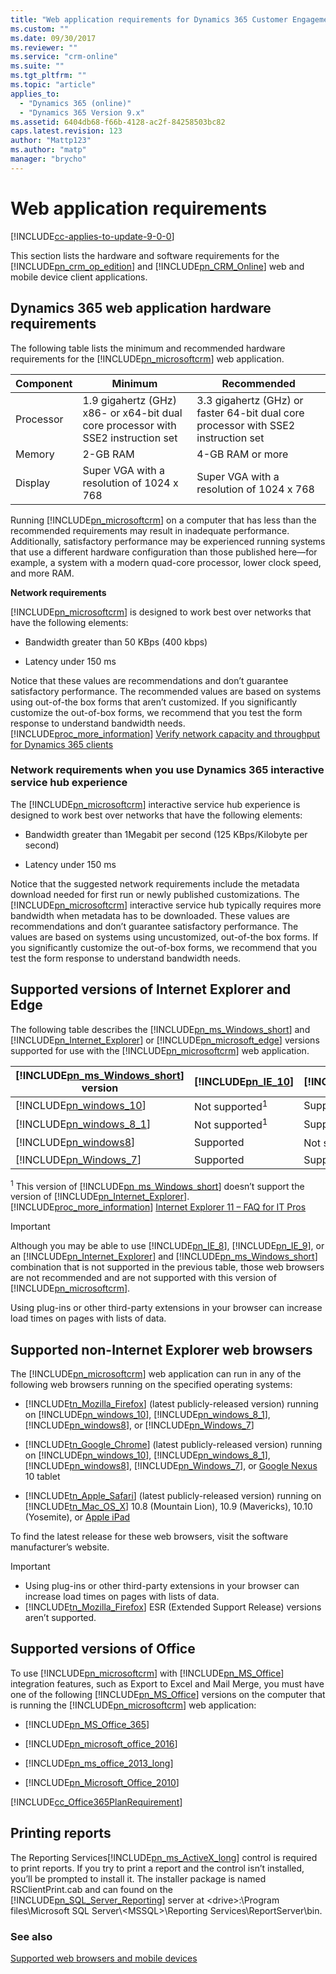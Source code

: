 ```yaml
---
title: "Web application requirements for Dynamics 365 Customer Engagement | MicrosoftDocs"
ms.custom: ""
ms.date: 09/30/2017
ms.reviewer: ""
ms.service: "crm-online"
ms.suite: ""
ms.tgt_pltfrm: ""
ms.topic: "article"
applies_to: 
  - "Dynamics 365 (online)"
  - "Dynamics 365 Version 9.x"
ms.assetid: 6404db68-f66b-4128-ac2f-84258503bc82
caps.latest.revision: 123
author: "Mattp123"
ms.author: "matp"
manager: "brycho"
---
```

# Web application requirements

[!INCLUDE[cc-applies-to-update-9-0-0](../includes/cc_applies_to_update_9_0_0.md)]

<a name="CRMappandMobileReqs"></a> This section lists the hardware and software requirements for the [!INCLUDE[pn_crm_op_edition](../includes/pn-crm-op-edition.md)] and [!INCLUDE[pn_CRM_Online](../includes/pn-crm-online.md)] web and mobile device client applications.  
  
<a name="webapp_hw_req"></a>   
## Dynamics 365 web application hardware requirements  
 The following table lists the minimum and recommended hardware requirements for the [!INCLUDE[pn_microsoftcrm](../includes/pn-microsoftcrm.md)] web application.  
  
|Component|Minimum|Recommended|  
|---------------|-------------|-----------------|  
|Processor|1.9 gigahertz (GHz)  x86- or x64-bit dual core processor with SSE2 instruction set|3.3 gigahertz (GHz) or faster 64-bit dual core processor with SSE2 instruction set|  
|Memory|2-GB RAM|4-GB RAM or more|  
|Display|Super VGA with a resolution of 1024 x 768|Super VGA with a resolution of 1024 x 768|  
  
 Running [!INCLUDE[pn_microsoftcrm](../includes/pn-microsoftcrm.md)] on a computer that has less than the recommended requirements may result in inadequate performance. Additionally, satisfactory performance may be experienced running systems that use a different hardware configuration than those published here—for example, a system with a modern quad-core processor, lower clock speed, and more RAM.  
  
 **Network requirements**  
  
 [!INCLUDE[pn_microsoftcrm](../includes/pn-microsoftcrm.md)] is designed to work best over networks that have the following elements:  
  
-   Bandwidth greater than 50 KBps (400 kbps)  
  
-   Latency under 150 ms  
  
Notice that these values are recommendations and don’t guarantee satisfactory performance. The recommended values are based on systems using out-of-the box forms that aren’t customized. If you significantly customize the out-of-box forms, we recommend that you test the form response to understand bandwidth needs. [!INCLUDE[proc_more_information](../includes/proc-more-information.md)] [Verify network capacity and throughput for Dynamics 365 clients](verify-network-capacity-throughput-clients.md)  
  
### Network requirements when you use Dynamics 365 interactive service hub experience  
 The [!INCLUDE[pn_microsoftcrm](../includes/pn-microsoftcrm.md)] interactive service hub experience is designed to work best over networks that have the following elements:  
  
-   Bandwidth greater than 1Megabit per second (125 KBps/Kilobyte per second)  
  
-   Latency under 150 ms  
  
Notice that the suggested network requirements include the metadata download needed for first run or newly published customizations. The [!INCLUDE[pn_microsoftcrm](../includes/pn-microsoftcrm.md)] interactive service hub typically requires more bandwidth when metadata has to be downloaded. These values are recommendations and don’t guarantee satisfactory performance. The values are based on systems using uncustomized, out-of-the box forms. If you significantly customize the out-of-box forms, we recommend that you test the form response to understand bandwidth needs.  
  
<a name="SupportedOS"></a>   
## Supported versions of Internet Explorer and Edge  
 The following table describes the [!INCLUDE[pn_ms_Windows_short](../includes/pn-ms-windows-short.md)] and [!INCLUDE[pn_Internet_Explorer](../includes/pn-internet-explorer.md)] or [!INCLUDE[pn_microsoft_edge](../includes/pn-microsoft-edge.md)] versions supported for use with the [!INCLUDE[pn_microsoftcrm](../includes/pn-microsoftcrm.md)] web application.  
  
|[!INCLUDE[pn_ms_Windows_short](../includes/pn-ms-windows-short.md)] version|[!INCLUDE[pn_IE_10](../includes/pn-ie-10.md)]|[!INCLUDE[pn_ie_11](../includes/pn-ie-11.md)]|[!INCLUDE[pn_microsoft_edge](../includes/pn-microsoft-edge.md)]|  
|---------------------------------------------------------------------------------|--------------------------------------------------------------|--------------------------------------------------------------|-----------------------------------------------------------------------|  
|[!INCLUDE[pn_windows_10](../includes/pn-windows-10.md)]|Not supported<sup>1</sup>|Supported|Supported|  
|[!INCLUDE[pn_windows_8_1](../includes/pn-windows-8-1.md)]|Not supported<sup>1</sup>|Supported|Not supported|  
|[!INCLUDE[pn_windows8](../includes/pn-windows8.md)]|Supported|Not supported<sup>1</sup>|Not supported|  
|[!INCLUDE[pn_Windows_7](../includes/pn-windows-7.md)]|Supported|Supported|Not supported|  
  
 <sup>1</sup> This version of [!INCLUDE[pn_ms_Windows_short](../includes/pn-ms-windows-short.md)] doesn’t support the version of [!INCLUDE[pn_Internet_Explorer](../includes/pn-internet-explorer.md)]. [!INCLUDE[proc_more_information](../includes/proc-more-information.md)] [Internet Explorer 11 – FAQ for IT Pros](https://technet.microsoft.com/library/dn268945.aspx)  
  
> [!IMPORTANT]
>  Although you may be able to use [!INCLUDE[pn_IE_8](../includes/pn-ie-8.md)], [!INCLUDE[pn_IE_9](../includes/pn-ie-9.md)], or an [!INCLUDE[pn_Internet_Explorer](../includes/pn-internet-explorer.md)] and [!INCLUDE[pn_ms_Windows_short](../includes/pn-ms-windows-short.md)] combination that is not supported in the previous table, those web browsers are not recommended and are not supported with this version of [!INCLUDE[pn_microsoftcrm](../includes/pn-microsoftcrm.md)].  
>   
>  Using plug-ins or other third-party extensions in your browser can increase load times on pages with lists of data.  
  
<a name="BKMK_support_nonIE"></a>   
## Supported non-Internet Explorer web browsers  
 The [!INCLUDE[pn_microsoftcrm](../includes/pn-microsoftcrm.md)] web application can run in any of the following web browsers running on the specified operating systems:  
  
- [!INCLUDE[tn_Mozilla_Firefox](../includes/tn-mozilla-firefox.md)] (latest publicly-released version) running on [!INCLUDE[pn_windows_10](../includes/pn-windows-10.md)], [!INCLUDE[pn_windows_8_1](../includes/pn-windows-8-1.md)], [!INCLUDE[pn_windows8](../includes/pn-windows8.md)], or [!INCLUDE[pn_Windows_7](../includes/pn-windows-7.md)]  
  
- [!INCLUDE[tn_Google_Chrome](../includes/tn-google-chrome.md)] (latest publicly-released version) running on [!INCLUDE[pn_windows_10](../includes/pn-windows-10.md)], [!INCLUDE[pn_windows_8_1](../includes/pn-windows-8-1.md)], [!INCLUDE[pn_windows8](../includes/pn-windows8.md)], [!INCLUDE[pn_Windows_7](../includes/pn-windows-7.md)], or [Google Nexus](../mobile-app/support-phones-tablets.md#BKMK_Nexus) 10 tablet  
  
- [!INCLUDE[tn_Apple_Safari](../includes/tn-apple-safari.md)] (latest publicly-released version) running on [!INCLUDE[tn_Mac_OS_X](../includes/tn-mac-os-x.md)] 10.8 (Mountain Lion), 10.9 (Mavericks), 10.10 (Yosemite), or [Apple iPad](../mobile-app/support-phones-tablets.md#BKMK_iPad)  
  
To find the latest release for these web browsers, visit the software manufacturer’s website.  
  
> [!IMPORTANT]
>  -   Using plug-ins or other third-party extensions in your browser can increase load times on pages with lists of data.  
> - [!INCLUDE[tn_Mozilla_Firefox](../includes/tn-mozilla-firefox.md)] ESR (Extended Support Release) versions aren’t supported.  
  
<a name="SupportedMSOffice"></a>   
## Supported versions of Office  
 To use [!INCLUDE[pn_microsoftcrm](../includes/pn-microsoftcrm.md)] with [!INCLUDE[pn_MS_Office](../includes/pn-ms-office.md)] integration features, such as Export to Excel and Mail Merge, you must have one of the following [!INCLUDE[pn_MS_Office](../includes/pn-ms-office.md)] versions on the computer that is running the [!INCLUDE[pn_microsoftcrm](../includes/pn-microsoftcrm.md)] web application:  
  
- [!INCLUDE[pn_MS_Office_365](../includes/pn-ms-office-365.md)]  
  
- [!INCLUDE[pn_microsoft_office_2016](../includes/pn-microsoft-office-2016.md)]  
  
- [!INCLUDE[pn_ms_office_2013_long](../includes/pn-ms-office-2013-long.md)]  
  
- [!INCLUDE[pn_Microsoft_Office_2010](../includes/pn-microsoft-office-2010.md)]  
  
[!INCLUDE[cc_Office365PlanRequirement](../includes/cc-office365planrequirement.md)]
  
<a name="BKMK_PrintRepots"></a>   
## Printing reports  
 The Reporting Services[!INCLUDE[pn_ms_ActiveX_long](../includes/pn-ms-activex-long.md)] control is required to print reports. If you try to print a report and the control isn’t installed, you’ll be prompted to install it. The installer package is named RSClientPrint.cab and can found on the [!INCLUDE[pn_SQL_Server_Reporting](../includes/pn-sql-server-reporting.md)] server at \<drive>:\Program files\Microsoft SQL Server\\<MSSQL\>\Reporting Services\ReportServer\bin.  
  
### See also  
 [Supported web browsers and mobile devices](../admin/supported-web-browsers-and-mobile-devices.md)   
 <!-- [64-bit supported configurations for Microsoft Dynamics 365](../admin/64-bit-supported-configurations-for-microsoft-dynamics-365.md) 
 [Microsoft Dynamics 365 system requirements and required technologies](Microsoft%20Dynamics%20365%20system%20requirements%20and%20required%20technologies.md) -->  
